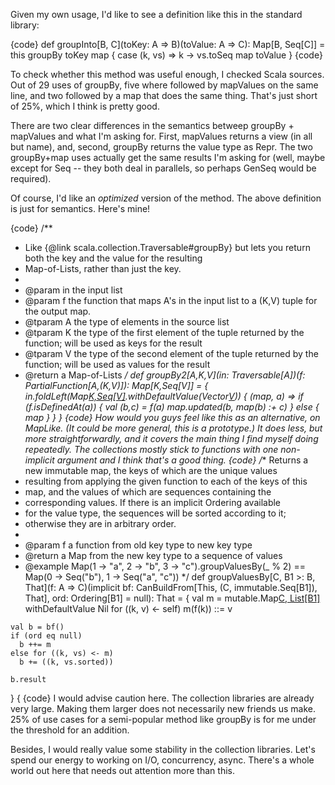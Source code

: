 Given my own usage, I'd like to see a definition like this in the standard library:

{code}
def groupInto[B, C](toKey: A => B)(toValue: A => C): Map[B, Seq[C]] = this groupBy toKey map { case (k, vs) => k -> vs.toSeq map toValue }
{code}

To check whether this method was useful enough, I checked Scala sources. Out of 29 uses of groupBy, five where followed by mapValues on the same line, and two followed by a map that does the same thing. That's just short of 25%, which I think is pretty good.

There are two clear differences in the semantics betweep groupBy + mapValues and what I'm asking for. First, mapValues returns a view (in all but name), and, second, groupBy returns the value type as Repr. The two groupBy+map uses actually get the same results I'm asking for (well, maybe except for Seq -- they both deal in parallels, so perhaps GenSeq would be required).

Of course, I'd like an _optimized_ version of the method. The above definition is just for semantics.
Here's mine!

{code}
  /**
   * Like {@link scala.collection.Traversable#groupBy} but lets you return both the key and the value for the resulting
   * Map-of-Lists, rather than just the key.
   *
   * @param in the input list
   * @param f the function that maps A's in the input list to a (K,V) tuple for the output map.
   * @tparam A the type of elements in the source list
   * @tparam K the type of the first element of the tuple returned by the function; will be used as keys for the result
   * @tparam V the type of the second element of the tuple returned by the function; will be used as values for the result
   * @return a Map-of-Lists
   */
  def groupBy2[A,K,V](in: Traversable[A])(f: PartialFunction[A,(K,V)]): Map[K,Seq[V]] = {
    in.foldLeft(Map[K,Seq[V]]().withDefaultValue(Vector[V]())) { (map, a) ⇒
      if (f.isDefinedAt(a)) {
        val (b,c) = f(a)
        map.updated(b, map(b) :+ c)
      } else {
        map
      }
    }
  }
{code}
How would you guys feel like this as an alternative, on MapLike.  (It could be more general, this is a prototype.) It does less, but more straightforwardly, and it covers the main thing I find myself doing repeatedly.  The collections mostly stick to functions with one non-implicit argument and I think that's a good thing.
{code}
  /** Returns a new immutable map, the keys of which are the unique values
   *  resulting from applying the given function to each of the keys of this
   *  map, and the values of which are sequences containing the
   *  corresponding values.  If there is an implicit Ordering available
   *  for the value type, the sequences will be sorted according to it;
   *  otherwise they are in arbitrary order.
   *
   *  @param    f   a function from old key type to new key type
   *  @return   a Map from the new key type to a sequence of values
   *  @example  Map(1 -> "a", 2 -> "b", 3 -> "c").groupValuesBy(_ % 2) == Map(0 -> Seq("b"), 1 -> Seq("a", "c"))
   */
  def groupValuesBy[C, B1 >: B, That](f: A => C)(implicit bf: CanBuildFrom[This, (C, immutable.Seq[B1]), That], ord: Ordering[B1] = null): That = {
    val m = mutable.Map[C, List[B1]]() withDefaultValue Nil
    for ((k, v) <- self)
      m(f(k)) ::= v
    
    val b = bf()
    if (ord eq null)
      b ++= m
    else for ((k, vs) <- m)
      b += ((k, vs.sorted))

    b.result
  }
{
{code}
I would advise caution here. The collection libraries are already very large. Making them larger does not necessarily new friends us make. 25% of use cases for a semi-popular method like groupBy is for me under the threshold for an addition. 

Besides, I would really value some stability in the collection libraries. Let's spend our energy to working on I/O, concurrency, async. There's a whole world out here that needs out attention more than this.

